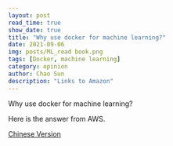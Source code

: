 ```yaml
---
layout: post
read_time: true
show_date: true
title: "Why use docker for machine learning?"
date: 2021-09-06
img: posts/ML_read book.png
tags: [Docker, machine learning]
category: opinion
author: Chao Sun
description: "Links to Amazon"
---
```

Why use docker for machine learning?

Here is the answer from AWS.

[Chinese Version](https://aws.amazon.com/cn/blogs/china/why-use-docker-containers-for-machine-learning-development/) 

